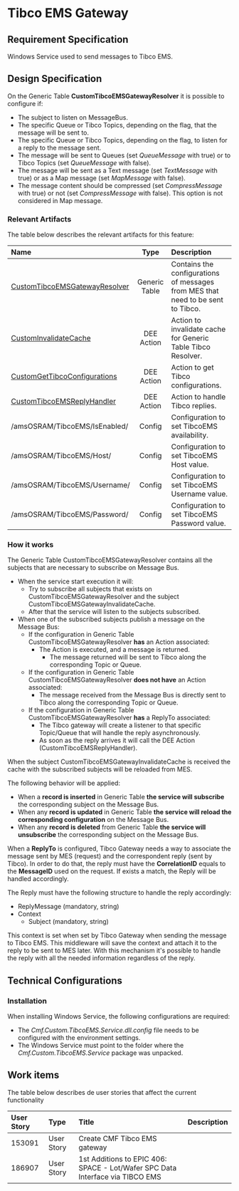 # Tibco EMS Gateway

## Requirement Specification

Windows Service used to send messages to Tibco EMS.

## Design Specification

On the Generic Table **CustomTibcoEMSGatewayResolver** it is possible to configure if:

- The subject to listen on MessageBus.
- The specific Queue or Tibco Topics, depending on the flag, that the message will be sent to.
- The specific Queue or Tibco Topics, depending on the flag, to listen for a reply to the message sent.
- The message will be sent to Queues (set _QueueMessage_ with true) or to Tibco Topics (set _QueueMessage_ with false).
- The message will be sent as a Text message (set _TextMessage_ with true) or as a Map message (set _MapMessage_ with false).
- The message content should be compressed (set _CompressMessage_ with true) or not (set _CompressMessage_ with false). This option is not considered in Map message.

### Relevant Artifacts

The table below describes the relevant artifacts for this feature:

| Name                                                                                                             |     Type      | Description                                                                     |
| :--------------------------------------------------------------------------------------------------------------- | :-----------: | :------------------------------------------------------------------------------ |
| [CustomTibcoEMSGatewayResolver](/cmf.custom.help/techspec>artifacts>generictables>CustomTibcoEMSGatewayResolver) | Generic Table | Contains the configurations of messages from MES that need to be sent to Tibco. |
| [CustomInvalidateCache](/cmf.custom.help/techspec>artifacts>deeactions>CustomInvalidateCache)                    |  DEE Action   | Action to invalidate cache for Generic Table Tibco Resolver.                    |
| [CustomGetTibcoConfigurations](/cmf.custom.help/techspec>artifacts>deeactions>CustomGetTibcoConfigurations)      |  DEE Action   | Action to get Tibco configurations.                                             |
| [CustomTibcoEMSReplyHandler](/cmf.custom.help/techspec>artifacts>deeactions>CustomTibcoEMSReplyHandler)          |  DEE Action   | Action to handle Tibco replies.                                                 |
| /amsOSRAM/TibcoEMS/IsEnabled/                                                                                    |    Config     | Configuration to set TibcoEMS availability.                                     |
| /amsOSRAM/TibcoEMS/Host/                                                                                         |    Config     | Configuration to set TibcoEMS Host value.                                       |
| /amsOSRAM/TibcoEMS/Username/                                                                                     |    Config     | Configuration to set TibcoEMS Username value.                                   |
| /amsOSRAM/TibcoEMS/Password/                                                                                     |    Config     | Configuration to set TibcoEMS Password value.                                   |

### How it works

The Generic Table CustomTibcoEMSGatewayResolver contains all the subjects that are necessary to subscribe on Message Bus.

- When the service start execution it will:
  - Try to subscribe all subjects that exists on CustomTibcoEMSGatewayResolver and the subject CustomTibcoEMSGatewayInvalidateCache.
  - After that the service will listen to the subjects subscribed.
- When one of the subscribed subjects publish a message on the Message Bus:
  - If the configuration in Generic Table CustomTibcoEMSGatewayResolver **has** an Action associated:
    - The Action is executed, and a message is returned.
      - The message returned will be sent to Tibco along the corresponding Topic or Queue.
  - If the configuration in Generic Table CustomTibcoEMSGatewayResolver **does not have** an Action associated:
    - The message received from the Message Bus is directly sent to Tibco along the corresponding Topic or Queue.
  - If the configuration in Generic Table CustomTibcoEMSGatewayResolver **has** a ReplyTo associated:
    - The Tibco gateway will create a listener to that specific Topic/Queue that will handle the reply asynchronously.
    - As soon as the reply arrives it will call the DEE Action (CustomTibcoEMSReplyHandler).

When the subject CustomTibcoEMSGatewayInvalidateCache is received the cache with the subscribed subjects will be reloaded from MES.

The following behavior will be applied:

- When a **record is inserted** in Generic Table **the service will subscribe** the corresponding subject on the Message Bus.
- When any **record is updated** in Generic Table **the service will reload the corresponding configuration** on the Message Bus.
- When any **record is deleted** from Generic Table **the service will unsubscribe** the corresponding subject on the Message Bus.

When a **ReplyTo** is configured, Tibco Gateway needs a way to associate the message sent by MES (request) and the correspondent reply (sent by Tibco). In order to do that, the reply must have the **CorrelationID** equals to the **MessageID** used on the request. If exists a match, the Reply will be handled accordingly. 

The Reply must have the following structure to handle the reply accordingly:

- ReplyMessage (mandatory, string)
- Context
  - Subject (mandatory, string)

This context is set when set by Tibco Gateway when sending the message to Tibco EMS. This middleware will save the context and attach it to the reply to be sent to MES later. With this mechanism it's possible to handle the reply with all the needed information regardless of the reply.

## Technical Configurations

### Installation

When installing Windows Service, the following configurations are required:

- The _Cmf.Custom.TibcoEMS.Service.dll.config_ file needs to be configured with the environment settings.
- The Windows Service must point to the folder where the _Cmf.Custom.TibcoEMS.Service_ package was unpacked.

## Work items

The table below describes de user stories that affect the current functionality

| User Story | Type       | Title                                                                         | Description |
| :--------- | :--------- | :---------------------------------------------------------------------------- | :---------- |
| 153091     | User Story | Create CMF Tibco EMS gateway                                                  |             |
| 186907     | User Story | 1st Additions to EPIC 406: SPACE - Lot/Wafer SPC Data Interface via TIBCO EMS |             |

